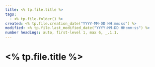 ```yaml
---
title: <% tp.file.title %>
tags: 
  - <% tp.file.folder() %> 
created: <% tp.file.creation_date("YYYY-MM-DD HH:mm:ss") %>
modified: <% tp.file.last_modified_date("YYYY-MM-DD HH:mm:ss") %>
number headings: auto, first-level 1, max 6, _.1.1.
---
```


# <% tp.file.title %>

